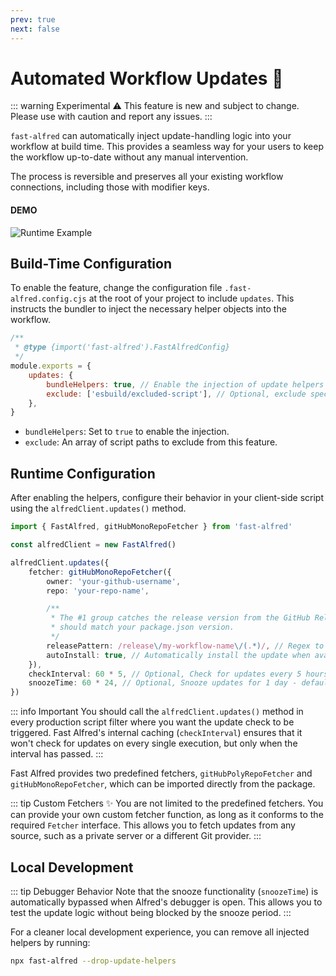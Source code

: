 ```yaml
---
prev: true
next: false
---
```


# Automated Workflow Updates 🔄

::: warning Experimental :warning:
This feature is new and subject to change. Please use with caution and report any issues.
:::

`fast-alfred` can automatically inject update-handling logic into your workflow at build time. This provides a seamless way for your users to keep the workflow up-to-date without any manual intervention.

The process is reversible and preserves all your existing workflow connections, including those with modifier keys.

#### DEMO

![Runtime Example](/updater-example.gif)

## Build-Time Configuration

To enable the feature, change the configuration file `.fast-alfred.config.cjs` at the root of your project to include `updates`.
This instructs the bundler to inject the necessary helper objects into the workflow.

```javascript
/**
 * @type {import('fast-alfred').FastAlfredConfig}
 */
module.exports = {
    updates: {
        bundleHelpers: true, // Enable the injection of update helpers
        exclude: ['esbuild/excluded-script'], // Optional, exclude specific scripts from this feature
    },
}
```

- `bundleHelpers`: Set to `true` to enable the injection.
- `exclude`: An array of script paths to exclude from this feature.

## Runtime Configuration

After enabling the helpers, configure their behavior in your client-side script using the `alfredClient.updates()` method.

```typescript
import { FastAlfred, gitHubMonoRepoFetcher } from 'fast-alfred'

const alfredClient = new FastAlfred()

alfredClient.updates({
    fetcher: gitHubMonoRepoFetcher({
        owner: 'your-github-username',
        repo: 'your-repo-name',

        /**
         * The #1 group catches the release version from the GitHub Releases
         * should match your package.json version.
         */
        releasePattern: /release\/my-workflow-name\/(.*)/, // Regex to match the release version
        autoInstall: true, // Automatically install the update when available
    }),
    checkInterval: 60 * 5, // Optional, Check for updates every 5 hours - default is 1 day
    snoozeTime: 60 * 24, // Optional, Snooze updates for 1 day - default is 3 day
})
```

::: info Important
You should call the `alfredClient.updates()` method in every production script filter where you want the update check to be triggered. Fast Alfred's internal caching (`checkInterval`) ensures that it won't check for updates on every single execution, but only when the interval has passed.
:::

Fast Alfred provides two predefined fetchers, `gitHubPolyRepoFetcher` and `gitHubMonoRepoFetcher`, which can be imported directly from the package.

::: tip Custom Fetchers :sparkles:
You are not limited to the predefined fetchers. You can provide your own custom fetcher function, as long as it conforms to the required `Fetcher` interface. This allows you to fetch updates from any source, such as a private server or a different Git provider.
:::

## Local Development

::: tip Debugger Behavior
Note that the snooze functionality (`snoozeTime`) is automatically bypassed when Alfred's debugger is open. This allows you to test the update logic without being blocked by the snooze period.
:::

For a cleaner local development experience, you can remove all injected helpers by running:

```bash
npx fast-alfred --drop-update-helpers
```
